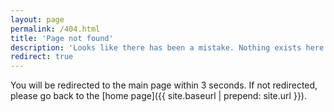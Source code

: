 ```yaml
---
layout: page
permalink: /404.html
title: 'Page not found'
description: 'Looks like there has been a mistake. Nothing exists here.'
redirect: true
---
```


You will be redirected to the main page within 3 seconds. If not redirected, please go back to the [home page]({{ site.baseurl | prepend: site.url }}).
